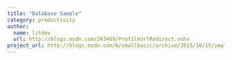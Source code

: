 ```yaml
---
title: "Database Sample"
category: productivity
author:
  name: litdev
  url: http://blogs.msdn.com/343469/ProfileUrlRedirect.ashx
project_url: http://blogs.msdn.com/b/smallbasic/archive/2015/10/15/small-basic-database-sample.aspx
---
```

